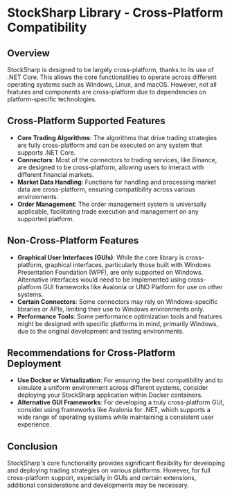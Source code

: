 # StockSharp Library - Cross-Platform Compatibility

## Overview

StockSharp is designed to be largely cross-platform, thanks to its use of .NET Core. This allows the core functionalities to operate across different operating systems such as Windows, Linux, and macOS. However, not all features and components are cross-platform due to dependencies on platform-specific technologies.

## Cross-Platform Supported Features

- **Core Trading Algorithms**: The algorithms that drive trading strategies are fully cross-platform and can be executed on any system that supports .NET Core.
- **Connectors**: Most of the connectors to trading services, like Binance, are designed to be cross-platform, allowing users to interact with different financial markets.
- **Market Data Handling**: Functions for handling and processing market data are cross-platform, ensuring compatibility across various environments.
- **Order Management**: The order management system is universally applicable, facilitating trade execution and management on any supported platform.

## Non-Cross-Platform Features

- **Graphical User Interfaces (GUIs)**: While the core library is cross-platform, graphical interfaces, particularly those built with Windows Presentation Foundation (WPF), are only supported on Windows. Alternative interfaces would need to be implemented using cross-platform GUI frameworks like Avalonia or UNO Platform for use on other systems.
- **Certain Connectors**: Some connectors may rely on Windows-specific libraries or APIs, limiting their use to Windows environments only.
- **Performance Tools**: Some performance optimization tools and features might be designed with specific platforms in mind, primarily Windows, due to the original development and testing environments.

## Recommendations for Cross-Platform Deployment

- **Use Docker or Virtualization**: For ensuring the best compatibility and to simulate a uniform environment across different systems, consider deploying your StockSharp application within Docker containers.
- **Alternative GUI Frameworks**: For developing a truly cross-platform GUI, consider using frameworks like Avalonia for .NET, which supports a wide range of operating systems while maintaining a consistent user experience.

## Conclusion

StockSharp's core functionality provides significant flexibility for developing and deploying trading strategies on various platforms. However, for full cross-platform support, especially in GUIs and certain extensions, additional considerations and developments may be necessary.
